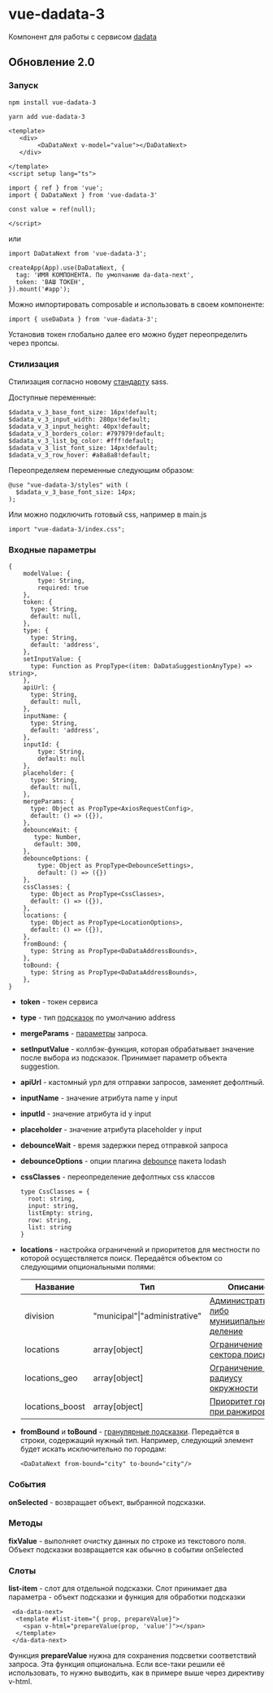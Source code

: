 # vue-dadata-3

Компонент для работы с сервисом [dadata](https://dadata.ru/)

## Обновление 2.0


### Запуск

```
npm install vue-dadata-3

```

```
yarn add vue-dadata-3

```

```
<template>
   <div>
        <DaDataNext v-model="value"></DaDataNext>
   </div>

</template>
<script setup lang="ts">

import { ref } from 'vue';
import { DaDataNext } from 'vue-dadata-3'

const value = ref(null);

</script>
```

или

```
import DaDataNext from 'vue-dadata-3';

createApp(App).use(DaDataNext, {
  tag: 'ИМЯ КОМПОНЕНТА. По умолчанию da-data-next',
  token: 'ВАШ ТОКЕН',
}).mount('#app');

```
Можно импортировать composable и использовать в своем компоненте:

```
import { useDaData } from 'vue-dadata-3';

```


Установив токен глобально далее его можно будет переопределить через пропсы.

### Стилизация

Стилизация согласно новому [стандарту](https://sass-lang.com/documentation/at-rules/use#configuration) sass.

Доступные переменные:

```
$dadata_v_3_base_font_size: 16px!default;
$dadata_v_3_input_width: 280px!default;
$dadata_v_3_input_height: 40px!default;
$dadata_v_3_borders_color: #797979!default;
$dadata_v_3_list_bg_color: #fff!default;
$dadata_v_3_list_font_size: 14px!default;
$dadata_v_3_row_hover: #a8a8a8!default;

```
Переопределяем переменные следующим образом:

```
@use "vue-dadata-3/styles" with (
  $dadata_v_3_base_font_size: 14px;
);

```

Или можно подключить готовый css, например в main.js

```
import "vue-dadata-3/index.css";

```


### Входные параметры

```
{
    modelValue: {
        type: String,
        required: true
    },
    token: {
      type: String,
      default: null,
    },
    type: {
      type: String,
      default: 'address',
    },
    setInputValue: {
      type: Function as PropType<(item: DaDataSuggestionAnyType) => string>,
    },
    apiUrl: {
      type: String,
      default: null,
    },
    inputName: {
      type: String,
      default: 'address',
    },
    inputId: {
        type: String,
        default: null
    },
    placeholder: {
      type: String,
      default: null,
    },
    mergeParams: {
      type: Object as PropType<AxiosRequestConfig>,
      default: () => ({}),
    },
    debounceWait: {
       type: Number,
       default: 300,
    },
    debounceOptions: {
        type: Object as PropType<DebounceSettings>,
        default: () => ({})
    },
    cssClasses: {
      type: Object as PropType<CssClasses>,
      default: () => ({}),
    },
    locations: {
      type: Object as PropType<LocationOptions>,
      default: () => ({}),
    },
    fromBound: {
      type: String as PropType<DaDataAddressBounds>,
    },
    toBound: {
      type: String as PropType<DaDataAddressBounds>,
    },
}

```

- **token** - токен сервиса

- **type** - тип [подсказок](https://dadata.ru/suggestions/usage/) по умолчанию address

- **mergeParams** - [параметры](https://confluence.hflabs.ru/display/SGTDOC/HTTP+API) запроса.

- **setInputValue** - коллбэк-функция, которая обрабатывает значение после выбора из подсказок. Принимает параметр объекта suggestion.

- **apiUrl** - кастомный урл для отправки запросов, заменяет дефолтный.

- **inputName** - значение атрибута name у input

- **inputId** - значение атрибута id у input

- **placeholder** - значение атрибута placeholder у input

- **debounceWait** - время задержки перед отправкой запроса

- **debounceOptions** - опции плагина [debounce](https://lodash.com/docs/4.17.15#debounce) пакета lodash

- **cssClasses** - переопределение дефолтных css классов
  ```
  type CssClasses = {
    root: string,
    input: string,
    listEmpty: string,
    row: string,
    list: string
  }
  ```
- **locations** - настройка ограничений и приоритетов для местности по которой осуществляется поиск. 
Передаётся объектом со следующими опциональными полями:

  | Название        | Тип                           | Описание                                                                                                            |
  |-----------------|-------------------------------|---------------------------------------------------------------------------------------------------------------------|
  | division        | "municipal"\|"administrative" | [Административное либо муниципальное деление](https://confluence.hflabs.ru/pages/viewpage.action?pageId=1326056589) |
  | locations       | array[object]                 | [Ограничение сектора поиска](https://confluence.hflabs.ru/pages/viewpage.action?pageId=204669108)                   |
  | locations_geo   | array[object]                 | [Ограничение по радиусу окружности](https://confluence.hflabs.ru/pages/viewpage.action?pageId=990871806)            |
  | locations_boost | array[object]                 | [Приоритет города при ранжировании](https://confluence.hflabs.ru/pages/viewpage.action?pageId=285343795)            |

- **fromBound** и **toBound** - [гранулярные подсказки](https://confluence.hflabs.ru/pages/viewpage.action?pageId=222888017). Передаётся в строки, содержащий нужный тип. Например, следующий элемент будет искать исключительно по городам: 

  ```vue
  <DaDataNext from-bound="city" to-bound="city"/>
  ```

### События

**onSelected** - возвращает объект, выбранной подсказки.

### Методы

**fixValue** - выполняет очистку данных по строке из текстового поля. Объект подсказки возвращается как обычно в событии onSelected

### Слоты

**list-item** - слот для отдельной подсказки. Слот принимает два параметра - объект подсказки и функция для обработки подсказки

```
 <da-data-next>
  <template #list-item="{ prop, prepareValue}">
    <span v-html="prepareValue(prop, 'value')"></span>
  </template>
 </da-data-next>
```

Функция **prepareValue** нужна для сохранения подсветки соответствий запроса. 
Эта функция опциональна. Если все-таки решили её использовать, то нужно выводить, как в примере выше через директиву v-html.
